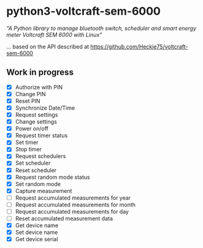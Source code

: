 # python3-voltcraft-sem-6000
_"A Python library to manage bluetooth switch, scheduler and smart energy meter Voltcraft SEM 6000 with Linux"_

... based on the API described at https://github.com/Heckie75/voltcraft-sem-6000

## Work in progress

- [x] Authorize with PIN
- [x] Change PIN
- [x] Reset PIN
- [x] Synchronize Date/Time
- [x] Request settings
- [x] Change settings
- [x] Power on/off
- [x] Request timer status
- [x] Set timer
- [x] Stop timer
- [x] Request schedulers
- [x] Set scheduler
- [x] Reset scheduler
- [x] Request random mode status
- [x] Set random mode
- [x] Capture measurement
- [ ] Request accumulated measurements for year
- [ ] Request accumulated measurements for month
- [ ] Request accumulated measurements for day
- [ ] Reset accumulated measurement data
- [x] Get device name
- [x] Set device name
- [x] Get device serial

